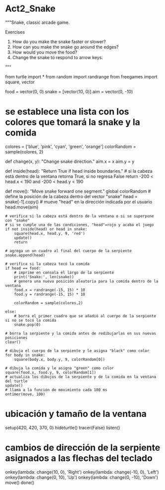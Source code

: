 # Act2_Snake
"""Snake, classic arcade game.

Exercises

1. How do you make the snake faster or slower?
2. How can you make the snake go around the edges?
3. How would you move the food?
4. Change the snake to respond to arrow keys.

"""

from turtle import *
from random import randrange
from freegames import square, vector

food = vector(0, 0)
snake = [vector(10, 0)]
aim = vector(0, -10)

# se establece una lista con los colores que tomará la snake y la comida
colores = ['blue', 'pink', 'cyan', 'green', 'orange']
colorRandom = sample(colores, 2)

def change(x, y):
    "Change snake direction."
    aim.x = x
    aim.y = y

def inside(head):
    "Return True if head inside boundaries."
    # si la cabeza está dentro de la ventana retorna True, si no regresa False
    return -200 < head.x < 190 and -200 < head.y < 190

def move():
    "Move snake forward one segment."
    global colorRandom
    # define la posición de la cabeza dentro del vector "snake"
    head = snake[-1].copy()
    # mueve "head" en la dirección indicada por el usuario
    head.move(aim)

    # verifica si la cabeza está dentro de la ventana o si se superpone con "snake"
    # si se cumple una de las condiciones, "head"=rojo y acaba el juego
    if not inside(head) or head in snake:
        square(head.x, head.y, 9, 'red')
        update()
        return

    # agrega un un cuadro al final del cuerpo de la serpiente
    snake.append(head)
    
    # verifica si la cabeza tocó la comida
    if head == food:
        # imprime en consola el largo de la serpiente
        print('Snake:', len(snake))
        # genera una nueva posición aleatoria para la comida dentro de la ventana
        food.x = randrange(-15, 15) * 10
        food.y = randrange(-15, 15) * 10
        
        colorRandom = sample(colores,2)
        
    else:
        # borra el primer cuadro que se añadió al cuerpo de la serpiente si no se tocó la comida
        snake.pop(0)

    # borra la serpiente y la comida antes de redibujarlas en sus nuevas posiciones
    clear()

    # dibuja el cuerpo de la serpiente y le asigna "black" como color
    for body in snake:
        square(body.x, body.y, 9, colorRandom[0])

    # dibuja la comida y le asigna "green" como color
    square(food.x, food.y, 9, colorRandom[1])
    # actualiza los dibujos de la serpiente y de la comida en la ventana del turtle
    update()
    # llama a la función de movimiento cada 100 ms
    ontimer(move, 100)

# ubicación y tamaño de la ventana
setup(420, 420, 370, 0)
hideturtle()
tracer(False)
listen()
# cambios de dirección de la serpiente asignados a las flechas del teclado
onkey(lambda: change(10, 0), 'Right')
onkey(lambda: change(-10, 0), 'Left')
onkey(lambda: change(0, 10), 'Up')
onkey(lambda: change(0, -10), 'Down')
move()
done()

